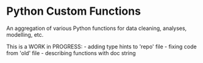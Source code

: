 # Python Custom Functions

An aggregation of various Python functions for data cleaning, analyses, modelling, etc.

This is a WORK in PROGRESS:
    - adding type hints to 'repo' file
    - fixing code from 'old' file
    - describing functions with doc string
